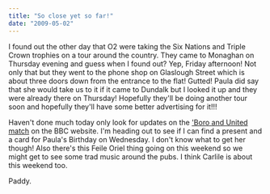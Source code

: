 ```yaml
---
title: "So close yet so far!"
date: "2009-05-02"
---
```

I found out the other day that O2 were taking the Six Nations and Triple Crown trophies on a tour around the country. They came to Monaghan on Thursday evening and guess when I found out? Yep, Friday afternoon! Not only that but they went to the phone shop on Glaslough Street which is about three doors down from the entrance to the flat! Gutted! Paula did say that she would take us to it if it came to Dundalk but I looked it up and they were already there on Thursday! Hopefully they'll be doing another tour soon and hopefully they'll have some better advertising for it!!!

Haven't done much today only look for updates on the ['Boro and United match](http://www.rte.ie/sport/soccer/2009/0502/middlesbrough_manunited.html) on the BBC website. I'm heading out to see if I can find a present and a card for Paula's Birthday on Wednesday. I don't know what to get her though! Also there's this Feile Oriel thing going on this weekend so we might get to see some trad music around the pubs. I think Carlile is about this weekend too.

Paddy.